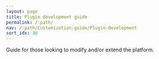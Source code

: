 ```yaml
---
layout: page
title: Plugin development guide
permalink: /:path/
nav: /:path/Customization-guide/Plugin-development
sort_idx: 30
---
```


Guide for those looking to modify and/or extend the platform.
